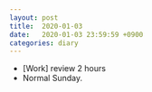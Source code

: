```yaml
---
layout: post
title:  2020-01-03
date:   2020-01-03 23:59:59 +0900
categories: diary
---
```


- [Work] review 2 hours
- Normal Sunday.
